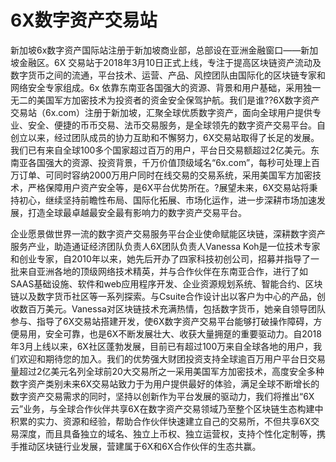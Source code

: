 # 

# 6X数字资产交易站

新加坡6x数字资产国际站注册于新加坡商业部，总部设在亚洲金融窗口——新加坡金融区。6X 交易站于2018年3月10日正式上线，专注于提高区块链资产流动及数字货币之间的流通，平台技术、运营、产品、风控团队由国际化的区块链专家和网络安全专家组成。6x 依靠东南亚各国强大的资源、背景和用户基础，采用独一无二的美国军方加密技术为投资者的资金安全保驾护航。我们是谁??6X数字资产交易站（6x.com）注册于新加坡，汇聚全球优质数字资产，面向全球用户提供专业、安全、便捷的币币交易、法币交易服务，是全球领先的数字资产交易平台。自创立以来，经过团队成员的协力互助和不懈努力，6X交易站取得了长足的发展。我们已有来自全球100多个国家超过百万的用户，平台日交易额超过2亿美元。东南亚各国强大的资源、投资背景，千万价值顶级域名“6x.com”，每秒可处理上百万订单、可同时容纳2000万用户同时在线交易的交易系统，采用美国军方加密技术，严格保障用户资产安全等，是6X平台优势所在。?展望未来，6X交易站将秉持初心，继续坚持前瞻性布局、国际化拓展、市场化运作，进一步深耕市场加速发展，打造全球最卓越最安全最有影响力的数字资产交易平台。

企业愿景做世界一流的数字资产交易服务平台企业使命赋能区块链，深耕数字资产服务产业，助造通证经济团队负责人6X团队负责人Vanessa Koh是一位技术专家和创业专家，自2010年以来，她先后开办了四家科技初创公司，招募并指导了一批来自亚洲各地的顶级网络技术精英，并与合作伙伴在东南亚合作，进行了如SAAS基础设施、软件和web应用程序开发、企业资源规划系统、智能合约、区块链以及数字货币社区等一系列探索。与Csuite合作设计出以客户为中心的产品，创收数百万美元。Vanessa对区块链技术充满热情，包括数字货币，她亲自领导团队参与、指导了6X交易站搭建开发，使6X数字资产交易平台能够打破操作障碍，方便易用，安全可靠，也是6X不断发展壮大、收获大量拥趸的重要驱动力。自2018年3月上线以来，6X社区蓬勃发展，目前已有超过100万来自全球各地的用户，我们欢迎和期待您的加入。我们的优势强大财团投资支持全球逾百万用户平台日交易量超过2亿美元名列全球前20大交易所之一采用美国军方加密技术，高度安全多种数字资产类别未来6X交易站致力于为用户提供最好的体验，满足全球不断增长的数字资产交易需求的同时，坚持以创新作为平台发展的驱动力，我们将推出“6X云”业务，与全球合作伙伴共享6X在数字资产交易领域乃至整个区块链生态构建中积累的实力、资源和经验，帮助合作伙伴快速建立自己的交易所，不但共享6X交易深度，而且具备独立的域名、独立上币权、独立运营权，支持个性化定制等，携手推动区块链行业发展，营建属于6X和6X合作伙伴的生态共赢。

